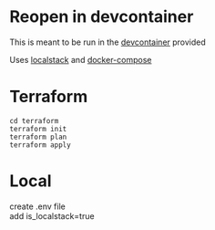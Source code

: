 # Reopen in devcontainer
This is meant to be run in the [devcontainer](https://code.visualstudio.com/docs/remote/containers) provided

Uses [localstack](https://docs.localstack.cloud/overview/) and [docker-compose](https://github.com/philiptolk/py-vscode-template/blob/main/.devcontainer/docker-compose.yml)

# Terraform
```
cd terraform
terraform init
terraform plan
terraform apply
```
# Local
create .env file<br>
add is_localstack=true
